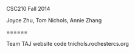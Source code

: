 CSC210
Fall 2014

Joyce Zhu, Tom Nichols, Annie Zhang

======

Team TAJ website code
tnichols.rochestercs.org
